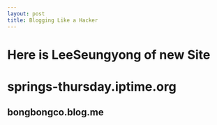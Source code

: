 ```yaml
---
layout: post
title: Blogging Like a Hacker
---
```


Here is LeeSeungyong of new Site
================================
# springs-thursday.iptime.org
## bongbongco.blog.me ##
